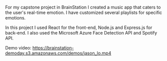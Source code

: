 For my capstone project in BrainStation I created a music app that caters to the user's real-time emotion. I have customized several playlists for specific emotions.

In this project I used React for the front-end, Node.js and Express.js for back-end. I also used the Microsoft Azure Face Detection API and Spotify API.

Demo video: https://brainstation-demoday.s3.amazonaws.com/demos/jason_lo.mp4
